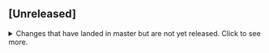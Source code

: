 ## [Unreleased]
<details>
  <summary>
    Changes that have landed in master but are not yet released.
    Click to see more.
  </summary>

  ### Fixed
  
  * [Fixed `disabled` attribute processing in grid buttons.](https://github.com/softindex/uikernel/pull/229)
  * [Fixed grid behavior after pressing ESC or ENTER](https://github.com/softindex/uikernel/pull/231)
</details>
